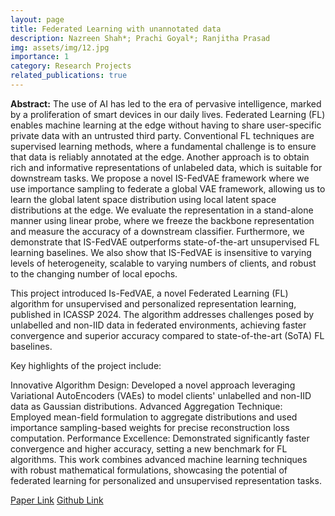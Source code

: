 ```yaml
---
layout: page
title: Federated Learning with unannotated data
description: Nazreen Shah*; Prachi Goyal*; Ranjitha Prasad
img: assets/img/12.jpg
importance: 1
category: Research Projects
related_publications: true
---
```


<b>Abstract:</b>
The use of AI has led to the era of pervasive intelligence, marked by a proliferation of smart devices in our daily lives. Federated Learning (FL) enables machine learning at the edge without having to share user-specific private data with an untrusted third party. Conventional FL techniques are supervised learning methods, where a fundamental challenge is to ensure that data is reliably annotated at the edge. Another approach is to obtain rich and informative representations of unlabeled data, which is suitable for downstream tasks. We propose a novel IS-FedVAE framework where we use importance sampling to federate a global VAE framework, allowing us to learn the global latent space distribution using local latent space distributions at the edge. We evaluate the representation in a stand-alone manner using linear probe, where we freeze the backbone representation and measure the accuracy of a downstream classifier. Furthermore, we demonstrate that IS-FedVAE outperforms state-of-the-art unsupervised FL learning baselines. We also show that IS-FedVAE is insensitive to varying levels of heterogeneity, scalable to varying numbers of clients, and robust to the changing number of local epochs.


This project introduced Is-FedVAE, a novel Federated Learning (FL) algorithm for unsupervised and personalized representation learning, published in ICASSP 2024. The algorithm addresses challenges posed by unlabelled and non-IID data in federated environments, achieving faster convergence and superior accuracy compared to state-of-the-art (SoTA) FL baselines.

Key highlights of the project include:

Innovative Algorithm Design: Developed a novel approach leveraging Variational AutoEncoders (VAEs) to model clients' unlabelled and non-IID data as Gaussian distributions.
Advanced Aggregation Technique: Employed mean-field formulation to aggregate distributions and used importance sampling-based weights for precise reconstruction loss computation.
Performance Excellence: Demonstrated significantly faster convergence and higher accuracy, setting a new benchmark for FL algorithms.
This work combines advanced machine learning techniques with robust mathematical formulations, showcasing the potential of federated learning for personalized and unsupervised representation tasks.

<a href="https://ieeexplore.ieee.org/abstract/document/10447119">Paper Link</a>
<a href="https://ieeexplore.ieee.org/abstract/document/10447119">Github Link</a>
